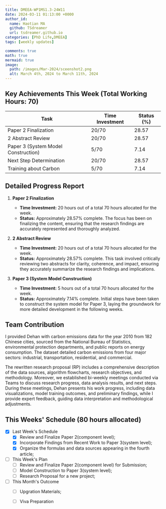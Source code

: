 ```yaml
---
title: DMEEA-WP1MS1.3-24W11
date: 2024-03-11 01:13:00 +0000
author_id:
  name: Haotian MA
  github: TSdreamer
  url: tsdreamer.github.io
categories: [PhD Life,DMEEA]
tags: [weekly updates]

comments: true
math: true
mermaid: true
image:
  path: /images/Mar-2024/sceenshot2.png
  alt: March 4th, 2024 to March 11th, 2024
---
```




## Key Achievements This Week (Total Working Hours: 70)

| Task                                | Time Investment | Status (%) |
|-------------------------------------|-----------------|------------|
| Paper 2 Finalization                | 20/70           | 28.57      |
| 2 Abstract Review                   | 20/70           | 28.57      |
| Paper 3 (System Model Construction) | 5/70            | 7.14       |
| Next Step Determination             | 20/70           | 28.57      |
| Training about Carbon               | 5/70            | 7.14       |



## Detailed Progress Report

1. **Paper 2 Finalization**
   - **Time Investment:** 20 hours out of a total 70 hours allocated for the week.
   - **Status:** Approximately 28.57% complete. The focus has been on finalizing the content, ensuring that the research findings are accurately represented and thoroughly analyzed.

2. **2 Abstract Review**
   - **Time Investment:** 20 hours out of a total 70 hours allocated for the week.
   - **Status:** Approximately 28.57% complete. This task involved critically reviewing two abstracts for clarity, coherence, and impact, ensuring they accurately summarize the research findings and implications.

3. **Paper 3 (System Model Construction)**
   - **Time Investment:** 5 hours out of a total 70 hours allocated for the week.
   - **Status:** Approximately 7.14% complete. Initial steps have been taken to construct the system model for Paper 3, laying the groundwork for more detailed development in the following weeks.



## Team Contribution
I provided Dehan with carbon emissions data for the year 2010 from 182 Chinese cities, sourced from the National Bureau of Statistics, environmental protection departments, and public reports on energy consumption. The dataset detailed carbon emissions from four major sectors: industrial, transportation, residential, and commercial. 

The rewritten research proposal (RP) includes a comprehensive description of the data sources, algorithm flowcharts, research objectives, and methodology. Moreover, we established bi-weekly meetings conducted via Teams to discuss research progress, data analysis results, and next steps. During these meetings, Dehan presents his work progress, including data visualizations, model training outcomes, and preliminary findings, while I provide expert feedback, guiding data interpretation and methodological adjustments.



## This Weeks' Schedule (80 hours allocated)

- [x] Last Week's Schedule
  + [x] Review and Finalize Paper 2(component level);
  + [x] Incorporate Findings from Recent Work to Paper 3(system level);
  + [x] Organize the formulas and data sources appearing in the fourth article;

- [ ] This Week's Plan
  + [ ] Review and Finalize Paper 2(component level) for Submission;
  + [ ] Model Construction to Paper 3(system level);
  + [ ] Research Proposal for a new project;

- [ ] This Month's Outcome
  + [ ] Upgration Materials;
  + [ ] Viva Preparation




